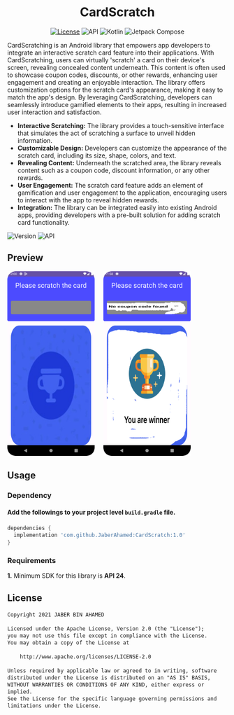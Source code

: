 <h1 align="center">CardScratch</h1>

<p align="center">
  <a href="https://opensource.org/licenses/Apache-2.0"><img alt="License" src="https://img.shields.io/badge/License-Apache%202.0-blue.svg"/></a>
  <img alt="API" src="https://img.shields.io/badge/Api%2024+-50f270?logo=android&logoColor=black&style=for-the-badge"/></a>
  <img alt="Kotlin" src="https://img.shields.io/badge/Kotlin-a503fc?logo=kotlin&logoColor=white&style=for-the-badge"/></a>
  <img alt="Jetpack Compose" src="https://img.shields.io/static/v1?style=for-the-badge&message=Jetpack+Compose&color=4285F4&logo=Jetpack+Compose&logoColor=FFFFFF&label="/></a>


CardScratching is an Android library that empowers app developers to integrate an interactive scratch card feature into their applications. With CardScratching, users can virtually 'scratch' a card on their device's screen, revealing concealed content underneath. This content is often used to showcase coupon codes, discounts, or other rewards, enhancing user engagement and creating an enjoyable interaction. The library offers customization options for the scratch card's appearance, making it easy to match the app's design. By leveraging CardScratching, developers can seamlessly introduce gamified elements to their apps, resulting in increased user interaction and satisfaction.

- **Interactive Scratching:** The library provides a touch-sensitive interface that simulates the act of scratching a surface to unveil hidden information.
- **Customizable Design:** Developers can customize the appearance of the scratch card, including its size, shape, colors, and text.
- **Revealing Content:** Underneath the scratched area, the library reveals content such as a coupon code, discount information, or any other rewards.
- **User Engagement:** The scratch card feature adds an element of gamification and user engagement to the application, encouraging users to interact with the app to reveal hidden rewards.
- **Integration:** The library can be integrated easily into existing Android apps, providing developers with a pre-built solution for adding scratch card functionality.



![Version](https://img.shields.io/badge/version-1.0-blue)
![API](https://img.shields.io/badge/Api-24+-yellow)

## Preview
<img src="./images/before.png" alt="before" width="200" /> &nbsp;&nbsp;&nbsp;    <img src="./images/after.png" alt="before" width="200" />





## Usage

### Dependency

#### Add the followings to your project level `build.gradle` file.

```groovy
dependencies {
  implementation 'com.github.JaberAhamed:CardScratch:1.0'
}
```

### Requirements

**1.** Minimum SDK for this library is **API 24**.

## License

```
Copyright 2021 JABER BIN AHAMED

Licensed under the Apache License, Version 2.0 (the "License");
you may not use this file except in compliance with the License.
You may obtain a copy of the License at

    http://www.apache.org/licenses/LICENSE-2.0

Unless required by applicable law or agreed to in writing, software
distributed under the License is distributed on an "AS IS" BASIS,
WITHOUT WARRANTIES OR CONDITIONS OF ANY KIND, either express or implied.
See the License for the specific language governing permissions and
limitations under the License.
```
